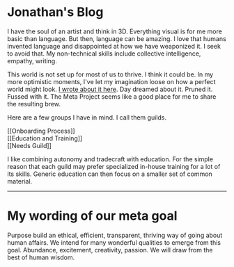 # Jonathan's Blog
I have the soul of an artist and think in 3D. Everything visual is for me more basic than language. But then, language can be amazing. I love that humans invented language and disappointed at how we have weaponized it. I seek to avoid that. My non-technical skills include collective intelligence, empathy, writing.

This world is not set up for most of us to thrive. I think it could be. In my more optimistic moments, I've let my imagination loose on how a perfect world might look. [I wrote about it here](http://www.civilization2.org). Day dreamed about it. Pruned it. Fussed with it. The Meta Project seems like a good place for me to share the resulting brew. 

Here are a few groups I have in mind. I call them guilds.

[[Onboarding Process]]  
[[Education and Training]]  
[[Needs Guild]]  

I like combining autonomy and tradecraft with education. For the simple reason that each guild may prefer specialized in-house training for a lot of its skills. Generic education can then focus on a smaller set of common material.

----------

# My wording of our meta goal

Purpose build an ethical, efficient, transparent, thriving way of going about human affairs. We intend for many wonderful qualities to emerge from this goal. Abundance, excitement, creativity, passion. We will draw from the best of human wisdom.